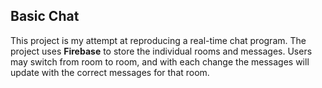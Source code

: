 ## Basic Chat

This project is my attempt at reproducing a real-time chat program.  The project uses **Firebase** to store the individual rooms and messages.  Users may switch from room to room, and with each change the messages will update with the correct messages for that room.
